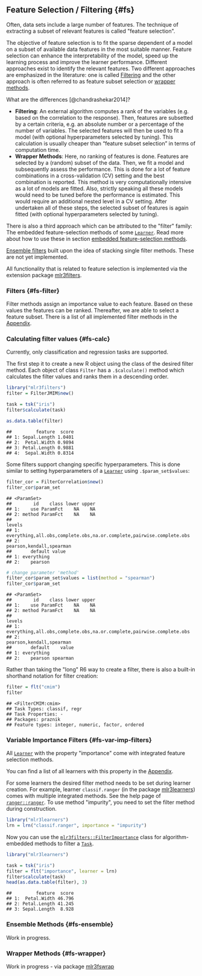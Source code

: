 ## Feature Selection / Filtering {#fs}

Often, data sets include a large number of features.
The technique of extracting a subset of relevant features is called "feature selection".

The objective of feature selection is to fit the sparse dependent of a model on a subset of available data features in the most suitable manner.
Feature selection can enhance the interpretability of the model, speed up the learning process and improve the learner performance.
Different approaches exist to identify the relevant features.
Two different approaches are emphasized in the literature:
one is called [Filtering](#fs-filtering) and the other approach is often referred to as feature subset selection or [wrapper methods](#fs-wrapper).

What are the differences [@chandrashekar2014]?

* **Filtering**: An external algorithm computes a rank of the variables (e.g. based on the correlation to the response).
  Then, features are subsetted by a certain criteria, e.g. an absolute number or a percentage of the number of variables.
  The selected features will then be used to fit a model (with optional hyperparameters selected by tuning).
  This calculation is usually cheaper than “feature subset selection” in terms of computation time.
* **Wrapper Methods**: Here, no ranking of features is done.
  Features are selected by a (random) subset of the data.
  Then, we fit a model and subsequently assess the performance.
  This is done for a lot of feature combinations in a cross-validation (CV) setting and the best combination is reported.
  This method is very computationally intensive as a lot of models are fitted.
  Also, strictly speaking all these models would need to be tuned before the performance is estimated.
  This would require an additional nested level in a CV setting.
  After undertaken all of these steps, the selected subset of features is again fitted (with optional hyperparameters selected by tuning).

There is also a third approach which can be attributed to the "filter" family:
The embedded feature-selection methods of some [`Learner`](https://mlr3.mlr-org.com/reference/Learner.html).
Read more about how to use these in section [embedded feature-selection methods](#fs-embedded).

[Ensemble filters](#fs-ensemble) built upon the idea of stacking single filter methods.
These are not yet implemented.

All functionality that is related to feature selection is implemented via the extension package [mlr3filters](https://mlr3filters.mlr-org.com).

### Filters {#fs-filter}

Filter methods assign an importance value to each feature.
Based on these values the features can be ranked.
Thereafter, we are able to select a feature subset.
There is a list of all implemented filter methods in the [Appendix](#list-filters).

### Calculating filter values {#fs-calc}

Currently, only classification and regression tasks are supported.

The first step it to create a new R object using the class of the desired filter method.
Each object of class `Filter` has a `.$calculate()` method which calculates the filter values and ranks them in a descending order.


```r
library("mlr3filters")
filter = FilterJMIM$new()

task = tsk("iris")
filter$calculate(task)

as.data.table(filter)
```

```
##         feature  score
## 1: Sepal.Length 1.0401
## 2:  Petal.Width 0.9894
## 3: Petal.Length 0.9881
## 4:  Sepal.Width 0.8314
```

Some filters support changing specific hyperparameters.
This is done similar to setting hyperparameters of a [`Learner`](https://mlr3.mlr-org.com/reference/Learner.html) using `.$param_set$values`:


```r
filter_cor = FilterCorrelation$new()
filter_cor$param_set
```

```
## <ParamSet>
##        id    class lower upper
## 1:    use ParamFct    NA    NA
## 2: method ParamFct    NA    NA
##                                                                  levels
## 1: everything,all.obs,complete.obs,na.or.complete,pairwise.complete.obs
## 2:                                             pearson,kendall,spearman
##       default value
## 1: everything      
## 2:    pearson
```

```r
# change parameter 'method'
filter_cor$param_set$values = list(method = "spearman")
filter_cor$param_set
```

```
## <ParamSet>
##        id    class lower upper
## 1:    use ParamFct    NA    NA
## 2: method ParamFct    NA    NA
##                                                                  levels
## 1: everything,all.obs,complete.obs,na.or.complete,pairwise.complete.obs
## 2:                                             pearson,kendall,spearman
##       default    value
## 1: everything         
## 2:    pearson spearman
```

Rather than taking the "long" R6 way to create a filter, there is also a built-in shorthand notation for filter creation:


```r
filter = flt("cmim")
filter
```

```
## <FilterCMIM:cmim>
## Task Types: classif, regr
## Task Properties: -
## Packages: praznik
## Feature types: integer, numeric, factor, ordered
```

### Variable Importance Filters {#fs-var-imp-filters}

All [`Learner`](https://mlr3.mlr-org.com/reference/Learner.html) with the property "importance" come with integrated feature selection methods.

You can find a list of all learners with this property in the [Appendix](#fs-filter-embedded-list).

For some learners the desired filter method needs to be set during learner creation.
For example, learner `classif.ranger` (in the package [mlr3learners](https://mlr3learners.mlr-org.com)) comes with multiple integrated methods.
See the help page of [`ranger::ranger`](https://www.rdocumentation.org/packages/ranger/topics/ranger).
To use method "impurity", you need to set the filter method during construction.


```r
library("mlr3learners")
lrn = lrn("classif.ranger", importance = "impurity")
```

Now you can use the [`mlr3filters::FilterImportance`](https://mlr3filters.mlr-org.com/reference/FilterImportance.html) class for algorithm-embedded methods to filter a [`Task`](https://mlr3.mlr-org.com/reference/Task.html).


```r
library("mlr3learners")

task = tsk("iris")
filter = flt("importance", learner = lrn)
filter$calculate(task)
head(as.data.table(filter), 3)
```

```
##         feature  score
## 1:  Petal.Width 46.796
## 2: Petal.Length 41.245
## 3: Sepal.Length  8.928
```

### Ensemble Methods {#fs-ensemble}

Work in progress.

### Wrapper Methods {#fs-wrapper}

Work in progress - via package [mlr3fswrap](https://github.com/mlr-org/mlr3fswrap)
